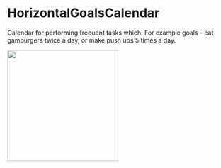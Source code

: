 # HorizontalGoalsCalendar
Calendar for performing frequent tasks which. For example goals - eat gamburgers twice a day, or make push ups 5 times a day. 

<img src="https://habrastorage.org/web/7ed/9ca/292/7ed9ca2927974dd09234c51a3c4423b1.png" width="250"/>
